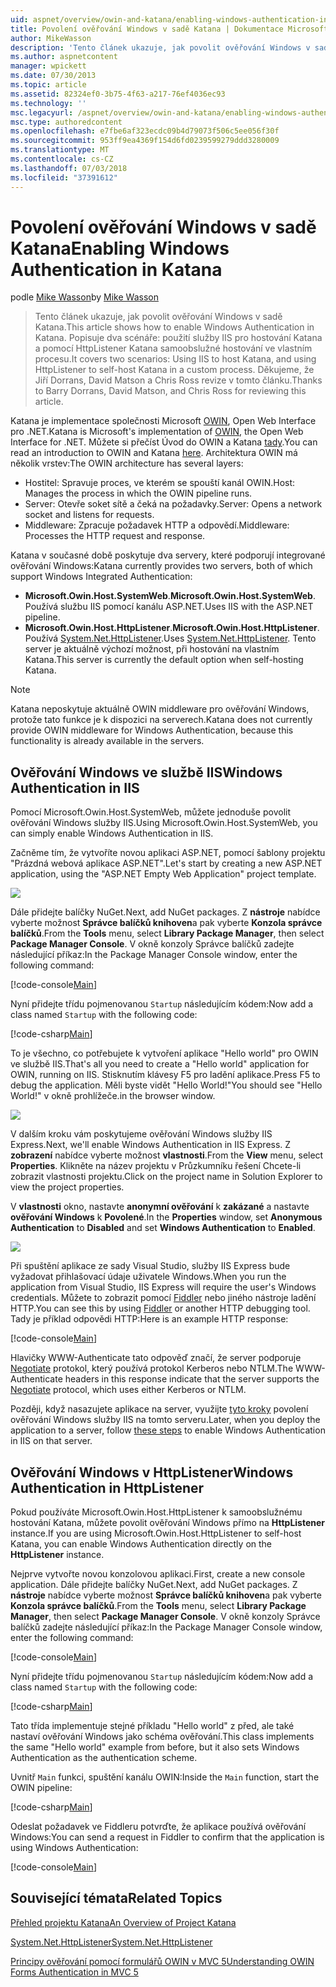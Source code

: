 ```yaml
---
uid: aspnet/overview/owin-and-katana/enabling-windows-authentication-in-katana
title: Povolení ověřování Windows v sadě Katana | Dokumentace Microsoftu
author: MikeWasson
description: 'Tento článek ukazuje, jak povolit ověřování Windows v sadě Katana. Popisuje dva scénáře: pomocí služby IIS pro hostování Katana a pomocí HttpListener k samoobslužnému hostování Kat...'
ms.author: aspnetcontent
manager: wpickett
ms.date: 07/30/2013
ms.topic: article
ms.assetid: 82324ef0-3b75-4f63-a217-76ef4036ec93
ms.technology: ''
msc.legacyurl: /aspnet/overview/owin-and-katana/enabling-windows-authentication-in-katana
msc.type: authoredcontent
ms.openlocfilehash: e7fbe6af323ecdc09b4d79073f506c5ee056f30f
ms.sourcegitcommit: 953ff9ea4369f154d6fd0239599279ddd3280009
ms.translationtype: MT
ms.contentlocale: cs-CZ
ms.lasthandoff: 07/03/2018
ms.locfileid: "37391612"
---
```

<a name="enabling-windows-authentication-in-katana"></a><span data-ttu-id="4d821-104">Povolení ověřování Windows v sadě Katana</span><span class="sxs-lookup"><span data-stu-id="4d821-104">Enabling Windows Authentication in Katana</span></span>
====================
<span data-ttu-id="4d821-105">podle [Mike Wasson](https://github.com/MikeWasson)</span><span class="sxs-lookup"><span data-stu-id="4d821-105">by [Mike Wasson](https://github.com/MikeWasson)</span></span>

> <span data-ttu-id="4d821-106">Tento článek ukazuje, jak povolit ověřování Windows v sadě Katana.</span><span class="sxs-lookup"><span data-stu-id="4d821-106">This article shows how to enable Windows Authentication in Katana.</span></span> <span data-ttu-id="4d821-107">Popisuje dva scénáře: použití služby IIS pro hostování Katana a pomocí HttpListener Katana samoobslužné hostování ve vlastním procesu.</span><span class="sxs-lookup"><span data-stu-id="4d821-107">It covers two scenarios: Using IIS to host Katana, and using HttpListener to self-host Katana in a custom process.</span></span> <span data-ttu-id="4d821-108">Děkujeme, že Jiří Dorrans, David Matson a Chris Ross revize v tomto článku.</span><span class="sxs-lookup"><span data-stu-id="4d821-108">Thanks to Barry Dorrans, David Matson, and Chris Ross for reviewing this article.</span></span>


<span data-ttu-id="4d821-109">Katana je implementace společnosti Microsoft [OWIN](http://owin.org/), Open Web Interface pro .NET.</span><span class="sxs-lookup"><span data-stu-id="4d821-109">Katana is Microsoft's implementation of [OWIN](http://owin.org/), the Open Web Interface for .NET.</span></span> <span data-ttu-id="4d821-110">Můžete si přečíst Úvod do OWIN a Katana [tady](an-overview-of-project-katana.md).</span><span class="sxs-lookup"><span data-stu-id="4d821-110">You can read an introduction to OWIN and Katana [here](an-overview-of-project-katana.md).</span></span> <span data-ttu-id="4d821-111">Architektura OWIN má několik vrstev:</span><span class="sxs-lookup"><span data-stu-id="4d821-111">The OWIN architecture has several layers:</span></span>

- <span data-ttu-id="4d821-112">Hostitel: Spravuje proces, ve kterém se spouští kanál OWIN.</span><span class="sxs-lookup"><span data-stu-id="4d821-112">Host: Manages the process in which the OWIN pipeline runs.</span></span>
- <span data-ttu-id="4d821-113">Server: Otevře soket sítě a čeká na požadavky.</span><span class="sxs-lookup"><span data-stu-id="4d821-113">Server: Opens a network socket and listens for requests.</span></span>
- <span data-ttu-id="4d821-114">Middleware: Zpracuje požadavek HTTP a odpovědí.</span><span class="sxs-lookup"><span data-stu-id="4d821-114">Middleware: Processes the HTTP request and response.</span></span>

<span data-ttu-id="4d821-115">Katana v současné době poskytuje dva servery, které podporují integrované ověřování Windows:</span><span class="sxs-lookup"><span data-stu-id="4d821-115">Katana currently provides two servers, both of which support Windows Integrated Authentication:</span></span>

- <span data-ttu-id="4d821-116">**Microsoft.Owin.Host.SystemWeb**.</span><span class="sxs-lookup"><span data-stu-id="4d821-116">**Microsoft.Owin.Host.SystemWeb**.</span></span> <span data-ttu-id="4d821-117">Používá službu IIS pomocí kanálu ASP.NET.</span><span class="sxs-lookup"><span data-stu-id="4d821-117">Uses IIS with the ASP.NET pipeline.</span></span>
- <span data-ttu-id="4d821-118">**Microsoft.Owin.Host.HttpListener**.</span><span class="sxs-lookup"><span data-stu-id="4d821-118">**Microsoft.Owin.Host.HttpListener**.</span></span> <span data-ttu-id="4d821-119">Používá [System.Net.HttpListener](https://msdn.microsoft.com/library/system.net.httplistener.aspx).</span><span class="sxs-lookup"><span data-stu-id="4d821-119">Uses [System.Net.HttpListener](https://msdn.microsoft.com/library/system.net.httplistener.aspx).</span></span> <span data-ttu-id="4d821-120">Tento server je aktuálně výchozí možnost, při hostování na vlastním Katana.</span><span class="sxs-lookup"><span data-stu-id="4d821-120">This server is currently the default option when self-hosting Katana.</span></span>

> [!NOTE]
> <span data-ttu-id="4d821-121">Katana neposkytuje aktuálně OWIN middleware pro ověřování Windows, protože tato funkce je k dispozici na serverech.</span><span class="sxs-lookup"><span data-stu-id="4d821-121">Katana does not currently provide OWIN middleware for Windows Authentication, because this functionality is already available in the servers.</span></span>


## <a name="windows-authentication-in-iis"></a><span data-ttu-id="4d821-122">Ověřování Windows ve službě IIS</span><span class="sxs-lookup"><span data-stu-id="4d821-122">Windows Authentication in IIS</span></span>

<span data-ttu-id="4d821-123">Pomocí Microsoft.Owin.Host.SystemWeb, můžete jednoduše povolit ověřování Windows služby IIS.</span><span class="sxs-lookup"><span data-stu-id="4d821-123">Using Microsoft.Owin.Host.SystemWeb, you can simply enable Windows Authentication in IIS.</span></span>

<span data-ttu-id="4d821-124">Začněme tím, že vytvoříte novou aplikaci ASP.NET, pomocí šablony projektu "Prázdná webová aplikace ASP.NET".</span><span class="sxs-lookup"><span data-stu-id="4d821-124">Let's start by creating a new ASP.NET application, using the "ASP.NET Empty Web Application" project template.</span></span>

![](enabling-windows-authentication-in-katana/_static/image1.png)

<span data-ttu-id="4d821-125">Dále přidejte balíčky NuGet.</span><span class="sxs-lookup"><span data-stu-id="4d821-125">Next, add NuGet packages.</span></span> <span data-ttu-id="4d821-126">Z **nástroje** nabídce vyberte možnost **Správce balíčků knihoven**a pak vyberte **Konzola správce balíčků**.</span><span class="sxs-lookup"><span data-stu-id="4d821-126">From the **Tools** menu, select **Library Package Manager**, then select **Package Manager Console**.</span></span> <span data-ttu-id="4d821-127">V okně konzoly Správce balíčků zadejte následující příkaz:</span><span class="sxs-lookup"><span data-stu-id="4d821-127">In the Package Manager Console window, enter the following command:</span></span>

[!code-console[Main](enabling-windows-authentication-in-katana/samples/sample1.cmd)]

<span data-ttu-id="4d821-128">Nyní přidejte třídu pojmenovanou `Startup` následujícím kódem:</span><span class="sxs-lookup"><span data-stu-id="4d821-128">Now add a class named `Startup` with the following code:</span></span>

[!code-csharp[Main](enabling-windows-authentication-in-katana/samples/sample2.cs)]

<span data-ttu-id="4d821-129">To je všechno, co potřebujete k vytvoření aplikace "Hello world" pro OWIN ve službě IIS.</span><span class="sxs-lookup"><span data-stu-id="4d821-129">That's all you need to create a "Hello world" application for OWIN, running on IIS.</span></span> <span data-ttu-id="4d821-130">Stisknutím klávesy F5 pro ladění aplikace.</span><span class="sxs-lookup"><span data-stu-id="4d821-130">Press F5 to debug the application.</span></span> <span data-ttu-id="4d821-131">Měli byste vidět "Hello World!"</span><span class="sxs-lookup"><span data-stu-id="4d821-131">You should see "Hello World!"</span></span> <span data-ttu-id="4d821-132">v okně prohlížeče.</span><span class="sxs-lookup"><span data-stu-id="4d821-132">in the browser window.</span></span>

![](enabling-windows-authentication-in-katana/_static/image2.png)

<span data-ttu-id="4d821-133">V dalším kroku vám poskytujeme ověřování Windows služby IIS Express.</span><span class="sxs-lookup"><span data-stu-id="4d821-133">Next, we'll enable Windows Authentication in IIS Express.</span></span> <span data-ttu-id="4d821-134">Z **zobrazení** nabídce vyberte možnost **vlastnosti**.</span><span class="sxs-lookup"><span data-stu-id="4d821-134">From the **View** menu, select **Properties**.</span></span> <span data-ttu-id="4d821-135">Klikněte na název projektu v Průzkumníku řešení Chcete-li zobrazit vlastnosti projektu.</span><span class="sxs-lookup"><span data-stu-id="4d821-135">Click on the project name in Solution Explorer to view the project properties.</span></span>

<span data-ttu-id="4d821-136">V **vlastnosti** okno, nastavte **anonymní ověřování** k **zakázané** a nastavte **ověřování Windows** k  **Povolené**.</span><span class="sxs-lookup"><span data-stu-id="4d821-136">In the **Properties** window, set **Anonymous Authentication** to **Disabled** and set **Windows Authentication** to **Enabled**.</span></span>

![](enabling-windows-authentication-in-katana/_static/image3.png)

<span data-ttu-id="4d821-137">Při spuštění aplikace ze sady Visual Studio, služby IIS Express bude vyžadovat přihlašovací údaje uživatele Windows.</span><span class="sxs-lookup"><span data-stu-id="4d821-137">When you run the application from Visual Studio, IIS Express will require the user's Windows credentials.</span></span> <span data-ttu-id="4d821-138">Můžete to zobrazit pomocí [Fiddler](http://fiddler2.com/home) nebo jiného nástroje ladění HTTP.</span><span class="sxs-lookup"><span data-stu-id="4d821-138">You can see this by using [Fiddler](http://fiddler2.com/home) or another HTTP debugging tool.</span></span> <span data-ttu-id="4d821-139">Tady je příklad odpovědi HTTP:</span><span class="sxs-lookup"><span data-stu-id="4d821-139">Here is an example HTTP response:</span></span>

[!code-console[Main](enabling-windows-authentication-in-katana/samples/sample3.cmd?highlight=1,5-6)]

<span data-ttu-id="4d821-140">Hlavičky WWW-Authenticate tato odpověď značí, že server podporuje [Negotiate](http://www.ietf.org/rfc/rfc4559.txt) protokol, který používá protokol Kerberos nebo NTLM.</span><span class="sxs-lookup"><span data-stu-id="4d821-140">The WWW-Authenticate headers in this response indicate that the server supports the [Negotiate](http://www.ietf.org/rfc/rfc4559.txt) protocol, which uses either Kerberos or NTLM.</span></span>

<span data-ttu-id="4d821-141">Později, když nasazujete aplikace na server, využijte [tyto kroky](https://www.iis.net/configreference/system.webserver/security/authentication/windowsauthentication) povolení ověřování Windows služby IIS na tomto serveru.</span><span class="sxs-lookup"><span data-stu-id="4d821-141">Later, when you deploy the application to a server, follow [these steps](https://www.iis.net/configreference/system.webserver/security/authentication/windowsauthentication) to enable Windows Authentication in IIS on that server.</span></span>

## <a name="windows-authentication-in-httplistener"></a><span data-ttu-id="4d821-142">Ověřování Windows v HttpListener</span><span class="sxs-lookup"><span data-stu-id="4d821-142">Windows Authentication in HttpListener</span></span>

<span data-ttu-id="4d821-143">Pokud používáte Microsoft.Owin.Host.HttpListener k samoobslužnému hostování Katana, můžete povolit ověřování Windows přímo na **HttpListener** instance.</span><span class="sxs-lookup"><span data-stu-id="4d821-143">If you are using Microsoft.Owin.Host.HttpListener to self-host Katana, you can enable Windows Authentication directly on the **HttpListener** instance.</span></span>

<span data-ttu-id="4d821-144">Nejprve vytvořte novou konzolovou aplikaci.</span><span class="sxs-lookup"><span data-stu-id="4d821-144">First, create a new console application.</span></span> <span data-ttu-id="4d821-145">Dále přidejte balíčky NuGet.</span><span class="sxs-lookup"><span data-stu-id="4d821-145">Next, add NuGet packages.</span></span> <span data-ttu-id="4d821-146">Z **nástroje** nabídce vyberte možnost **Správce balíčků knihoven**a pak vyberte **Konzola správce balíčků**.</span><span class="sxs-lookup"><span data-stu-id="4d821-146">From the **Tools** menu, select **Library Package Manager**, then select **Package Manager Console**.</span></span> <span data-ttu-id="4d821-147">V okně konzoly Správce balíčků zadejte následující příkaz:</span><span class="sxs-lookup"><span data-stu-id="4d821-147">In the Package Manager Console window, enter the following command:</span></span>

[!code-console[Main](enabling-windows-authentication-in-katana/samples/sample4.cmd)]

<span data-ttu-id="4d821-148">Nyní přidejte třídu pojmenovanou `Startup` následujícím kódem:</span><span class="sxs-lookup"><span data-stu-id="4d821-148">Now add a class named `Startup` with the following code:</span></span>

[!code-csharp[Main](enabling-windows-authentication-in-katana/samples/sample5.cs)]

<span data-ttu-id="4d821-149">Tato třída implementuje stejné příkladu "Hello world" z před, ale také nastaví ověřování Windows jako schéma ověřování.</span><span class="sxs-lookup"><span data-stu-id="4d821-149">This class implements the same "Hello world" example from before, but it also sets Windows Authentication as the authentication scheme.</span></span>

<span data-ttu-id="4d821-150">Uvnitř `Main` funkci, spuštění kanálu OWIN:</span><span class="sxs-lookup"><span data-stu-id="4d821-150">Inside the `Main` function, start the OWIN pipeline:</span></span>

[!code-csharp[Main](enabling-windows-authentication-in-katana/samples/sample6.cs)]

<span data-ttu-id="4d821-151">Odeslat požadavek ve Fiddleru potvrďte, že aplikace používá ověřování Windows:</span><span class="sxs-lookup"><span data-stu-id="4d821-151">You can send a request in Fiddler to confirm that the application is using Windows Authentication:</span></span>

[!code-console[Main](enabling-windows-authentication-in-katana/samples/sample7.cmd?highlight=1,4-5)]

## <a name="related-topics"></a><span data-ttu-id="4d821-152">Související témata</span><span class="sxs-lookup"><span data-stu-id="4d821-152">Related Topics</span></span>

[<span data-ttu-id="4d821-153">Přehled projektu Katana</span><span class="sxs-lookup"><span data-stu-id="4d821-153">An Overview of Project Katana</span></span>](an-overview-of-project-katana.md)

[<span data-ttu-id="4d821-154">System.Net.HttpListener</span><span class="sxs-lookup"><span data-stu-id="4d821-154">System.Net.HttpListener</span></span>](https://msdn.microsoft.com/library/system.net.httplistener.aspx)

[<span data-ttu-id="4d821-155">Principy ověřování pomocí formulářů OWIN v MVC 5</span><span class="sxs-lookup"><span data-stu-id="4d821-155">Understanding OWIN Forms Authentication in MVC 5</span></span>](https://blogs.msdn.com/b/webdev/archive/2013/07/03/understanding-owin-forms-authentication-in-mvc-5.aspx)
